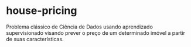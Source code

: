 # house-pricing
Problema clássico de Ciência de Dados usando aprendizado supervisionado visando prever o preço de um determinado imóvel a partir de suas características.
